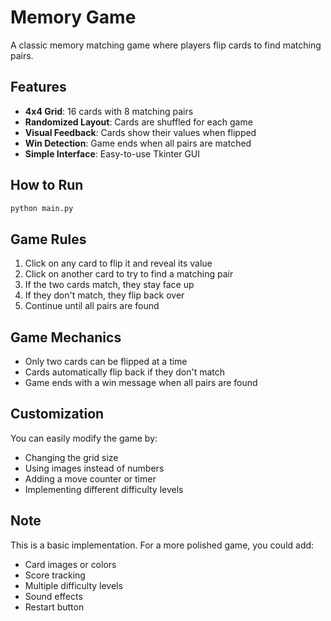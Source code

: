 # Memory Game

A classic memory matching game where players flip cards to find matching pairs.

## Features
- **4x4 Grid**: 16 cards with 8 matching pairs
- **Randomized Layout**: Cards are shuffled for each game
- **Visual Feedback**: Cards show their values when flipped
- **Win Detection**: Game ends when all pairs are matched
- **Simple Interface**: Easy-to-use Tkinter GUI

## How to Run
```bash
python main.py
```

## Game Rules
1. Click on any card to flip it and reveal its value
2. Click on another card to try to find a matching pair
3. If the two cards match, they stay face up
4. If they don't match, they flip back over
5. Continue until all pairs are found

## Game Mechanics
- Only two cards can be flipped at a time
- Cards automatically flip back if they don't match
- Game ends with a win message when all pairs are found

## Customization
You can easily modify the game by:
- Changing the grid size
- Using images instead of numbers
- Adding a move counter or timer
- Implementing different difficulty levels

## Note
This is a basic implementation. For a more polished game, you could add:
- Card images or colors
- Score tracking
- Multiple difficulty levels
- Sound effects
- Restart button

